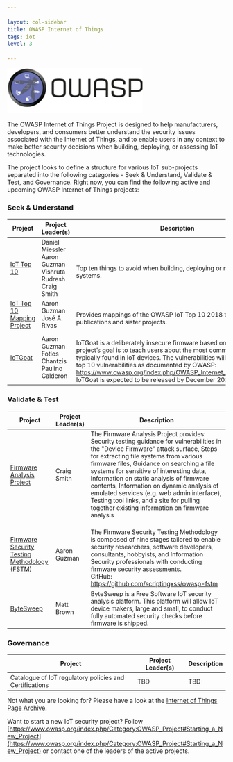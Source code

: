 ```yaml
---

layout: col-sidebar
title: OWASP Internet of Things
tags: iot
level: 3

---
```


![OWASP Internet of Things image](/assets/images/owasp_iotlogo.png)

The OWASP Internet of Things Project is designed to help manufacturers, developers, and consumers better understand the security issues associated with the Internet of Things, and to enable users in any context to make better security decisions when building, deploying, or assessing IoT technologies.

The project looks to define a structure for various IoT sub-projects separated into the following categories - Seek & Understand, Validate & Test, and Governance. Right now, you can find the following active and upcoming OWASP Internet of Things projects:

### Seek & Understand

| **Project** | **Project Leader(s)** | **Description** |
---------|----------|----------|
 [IoT Top 10 ](https://www.owasp.org/index.php/OWASP_Internet_of_Things_Project#tab=IoT_Top_10) | Daniel Miessler <br/> Aaron Guzman  <br/> Vishruta Rudresh <br/> Craig Smith | <br/> Top ten things to avoid when building, deploying or managing IoT systems.
 [IoT Top 10 Mapping Project](https://www.owasp.org/index.php/OWASP_Internet_of_Things_Project#tab=OWASP_IoT_Top_10_2018_Mapping_Project) | Aaron Guzman <br/> José A. Rivas | <br/> Provides mappings of the OWASP IoT Top 10 2018 to industry publications and sister projects.
 [IoTGoat](https://www.owasp.org/index.php/OWASP_Internet_of_Things_Project#tab=IoTGoat) | Aaron Guzman <br/> Fotios Chantzis <br/> Paulino Calderon | <br/> IoTGoat is a deliberately insecure firmware based on OpenWrt. The project’s goal is to teach users about the most common vulnerabilities typically found in IoT devices. The vulnerabilities will be based on the top 10 vulnerabilities as documented by OWASP: https://www.owasp.org/index.php/OWASP_Internet_of_Things_Project. IoTGoat is expected to be released by December 2019.

### Validate & Test

 | **Project** | **Project Leader(s)** | **Description** |
---------|----------|----------|
 [Firmware Analysis Project](https://www.owasp.org/index.php/OWASP_Internet_of_Things_Project#tab=Firmware_Analysis) | Craig Smith | The Firmware Analysis Project provides: Security testing guidance for vulnerabilities in the "Device Firmware" attack surface, Steps for extracting file systems from various firmware files, Guidance on searching a file systems for sensitive of interesting data, Information on static analysis of firmware contents, Information on dynamic analysis of emulated services (e.g. web admin interface), Testing tool links, and a site for pulling together existing information on firmware analysis
 [Firmware Security Testing Methodology (FSTM)](https://www.owasp.org/index.php/OWASP_Internet_of_Things_Project#tab=Firmware_Security_Testing_Methodology) | Aaron Guzman | <br/> The Firmware Security Testing Methodology is composed of nine stages tailored to enable security researchers, software developers, consultants, hobbyists, and Information Security professionals with conducting firmware security assessments. <br/> GitHub: https://github.com/scriptingxss/owasp-fstm
 [ByteSweep](https://www.owasp.org/index.php/OWASP_Internet_of_Things_Project#tab=ByteSweep) | Matt Brown |  ByteSweep is a Free Software IoT security analysis platform. This platform will allow IoT device makers, large and small, to conduct fully automated security checks before firmware is shipped.

### Governance

 |  **Project** | **Project Leader(s)** | **Description** |
---------|----------|----------|
 Catalogue of IoT regulatory policies and Certifications| TBD | TBD

Not what you are looking for? Please have a look at the [Internet of Things Page Archive](https://www.owasp.org/index.php/OWASP_Internet_of_Things_Project).

Want to start a new IoT security project? Follow [https://www.owasp.org/index.php/Category:OWASP_Project#Starting_a_New_Project](https://www.owasp.org/index.php/Category:OWASP_Project#Starting_a_New_Project) or contact one of the leaders of the active projects.